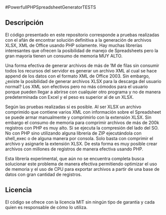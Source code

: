 #PowerfullPHPSpreadsheetGeneratorTESTS

## Descripción

El código presentado en este repositorio corresponde a pruebas realizadas con el afán de encontrar solución definitiva a la generación de archivos XLSX, XML de Office usando PHP solamente. Hay muchas librerías interesantes que ofrecen la posibilidad de manejo de Spreadsheets pero la gran mayoría tienen un consumo de memoria MUY ALTO.

Una forma efectiva de generar archivos de más de 1M de filas sin consumir todos los recursos del servidor es generar un archivo XML al cual se hace append de los datos con el formato XML de Office 2003. Sin embargo, ¿existe la posibilidad de generar archivos XLSX para la descarga del usuario normal? Los XML son efectivos pero no más cómodos para el usuario porque pueden llegar a abrirse con cualquier otro programa y no de manera predeterminada con Excel y el peso es superior al de un XLSX.

Según las pruebas realizadas si es posible. Al ser XLSX un archivo comprimido que contiene varios XML con información sobre el Spreadsheet se puede armar manualmente y comprimirlo con la extensión XLSX. Sin embargo el consumo de memoria para comprimir archivos de más de 200k registros con PHP es muy alto. Si se ejecuta la compresión del lado del SO. No con PHP sino utilizando alguna librería de ZIP ejecutándola con shell_exec o de alguna manera por consola. Solo basta con comprimir el archivo y asignarle la extensión XLSX. De esta forma es muy posible crear archivos con millones de registros de manera efectiva usando PHP.

Esta librería experimental, que aún no se encuentra completa busca solucionar este problema de manera efectiva permitiendo optimizar el uso de memoria y el uso de CPU para exportar archivos a partir de una base de datos con gran cantidad de registros.

## Licencia
El código se ofrece con la licencia MIT sin ningún tipo de garantía y cada quien es responsable de cómo lo utiliza.
